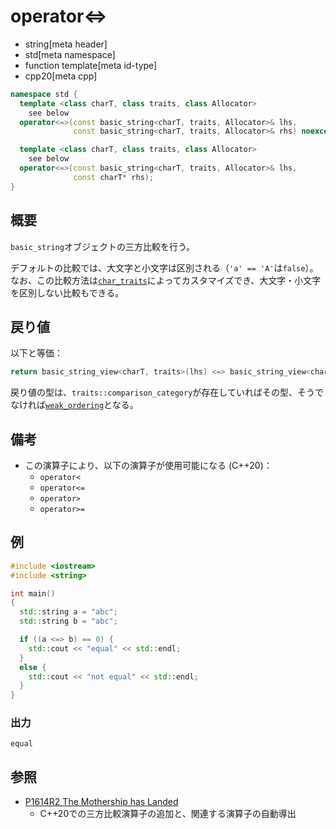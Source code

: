 # operator<=>
* string[meta header]
* std[meta namespace]
* function template[meta id-type]
* cpp20[meta cpp]

```cpp
namespace std {
  template <class charT, class traits, class Allocator>
    see below
  operator<=>(const basic_string<charT, traits, Allocator>& lhs,
              const basic_string<charT, traits, Allocator>& rhs) noexcept; // (1) C++20

  template <class charT, class traits, class Allocator>
    see below
  operator<=>(const basic_string<charT, traits, Allocator>& lhs,
              const charT* rhs);                                           // (2) C++20
}
```

## 概要
`basic_string`オブジェクトの三方比較を行う。

デフォルトの比較では、大文字と小文字は区別される（`'a' == 'A'`は`false`）。  
なお、この比較方法は[`char_traits`](/reference/string/char_traits.md)によってカスタマイズでき、大文字・小文字を区別しない比較もできる。


## 戻り値
以下と等価：

```cpp
return basic_string_view<charT, traits>(lhs) <=> basic_string_view<charT, traits>(rhs);
```

戻り値の型は、`traits::comparison_category`が存在していればその型、そうでなければ[`weak_ordering`](/reference/compare/weak_ordering.md)となる。


## 備考
- この演算子により、以下の演算子が使用可能になる (C++20)：
    - `operator<`
    - `operator<=`
    - `operator>`
    - `operator>=`


## 例
```cpp example
#include <iostream>
#include <string>

int main()
{
  std::string a = "abc";
  std::string b = "abc";

  if ((a <=> b) == 0) {
    std::cout << "equal" << std::endl;
  }
  else {
    std::cout << "not equal" << std::endl;
  }
}
```

### 出力
```
equal
```

## 参照
- [P1614R2 The Mothership has Landed](https://www.open-std.org/jtc1/sc22/wg21/docs/papers/2019/p1614r2.html)
    - C++20での三方比較演算子の追加と、関連する演算子の自動導出
